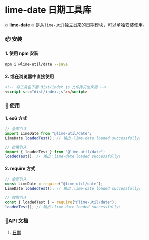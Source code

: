# lime-date 日期工具库

🔥 **lime-date** 🔥 是从`lime-util`独立出来的日期模块，可以单独安装使用。

### 📦 安装

#### 1. 使用 npm 安装

```bash
npm i @lime-util/date --save
```

#### 2. 或在浏览器中直接使用

```html
<!-- 将工具包下面 dist/index.js 文件拷贝出来用 -->
<script src="dist/index.js"></script>
```

### 🎨 使用

#### 1. es6 方式

```javascript
// 全部引入
import LimeDate from "@lime-util/date";
LimeDate.loadedTest(); // 输出：lime-date loaded successfully!

// 按需引入
import { loadedTest } from "@lime-util/date";
loadedTest(); // 输出：lime-date loaded successfully!
```

#### 2. require 方式

```javascript
// 全部引入
const LimeDate = require("@lime-util/date");
LimeDate.loadedTest(); // 输出：lime-date loaded successfully!

// 按需引入
const { loadedTest } = require("@lime-util/date");
loadedTest(); // 输出：lime-date loaded successfully!
```

### 📝API 文档

1. [日期](https://github.com/qq575792372/lime-util/blob/master/doc/date.md)
